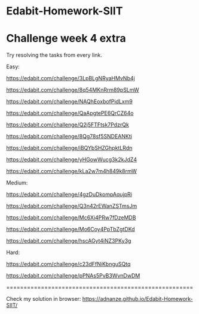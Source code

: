 # Edabit-Homework-SIIT

# Challenge week 4 extra

Try resolving the tasks from every link.

Easy:

https://edabit.com/challenge/3LpBLgNRyaHMvNb4j

https://edabit.com/challenge/8q54MKnRrm89pSLmW

https://edabit.com/challenge/NAQhEoxbofPidLxm9

https://edabit.com/challenge/QaApgtePE6QrCZ64o

https://edabit.com/challenge/Q2j5FTFtsk7PdzrQk

https://edabit.com/challenge/8Qg78sf5SNDEANKti

https://edabit.com/challenge/iBQYbSHZGhpktLRdn

https://edabit.com/challenge/yHGowWucg3k2kJdZ4

https://edabit.com/challenge/kLa2w7m4h849k8rmW

Medium:

https://edabit.com/challenge/4gzDuDkompAqujpRi

https://edabit.com/challenge/Q3n42rEWanZSTmsJm

https://edabit.com/challenge/Mc6Xi4PRw7fDzeMDB

https://edabit.com/challenge/Mo6Coy4PpTbZgtDKd

https://edabit.com/challenge/hscAGyt4iNZ3PKy3g

Hard:

https://edabit.com/challenge/c23dFfNiKbnguSQtq

https://edabit.com/challenge/pPNAs5PvB3WvnDwDM

======================================================

Check my solution in browser: https://adnanze.github.io/Edabit-Homework-SIIT/
